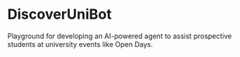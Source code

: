 # DiscoverUniBot
Playground for developing an AI-powered agent to assist prospective students at university events like Open Days.
